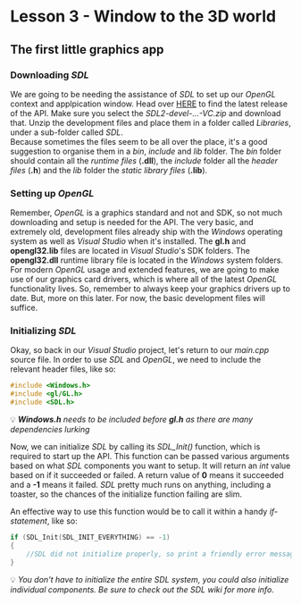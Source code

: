 # Lesson 3 - Window to the 3D world

## The first little graphics app

### Downloading _SDL_

We are going to be needing the assistance of _SDL_ to set up our _OpenGL_ context and applpication window. Head over [HERE](https://github.com/libsdl-org/SDL/releases) to find the latest release of the API. Make sure you select the _SDL2-devel-...-VC.zip_ and download that. Unzip the development files and place them in a folder called _Libraries_, under a sub-folder called _SDL_. <br> 
Because sometimes the files seem to be all over the place, it's a good suggestion to organise them in a _bin_, _include_ and _lib_ folder. The _bin_ folder should contain all the _runtime files_ (**.dll**), the _include_ folder all the _header files_ (**.h**) and the _lib_ folder the _static library files_ (**.lib**).

### Setting up _OpenGL_

Remember, _OpenGL_ is a graphics standard and not and SDK, so not much downloading and setup is needed for the API. The very basic, and extremely old, development files already ship with the _Windows_ operating system as well as _Visual Studio_ when it's installed. The **gl.h** and **opengl32.lib** files are located in _Visual Studio_'s SDK folders. The **opengl32.dll** runtime library file is located in the _Windows_ system folders. For modern _OpenGL_ usage and extended features, we are going to make use of our graphics card drivers, which is where all of the latest _OpenGL_ functionality lives. So, remember to always keep your graphics drivers up to date. But, more on this later. For now, the basic development files will suffice.

### Initializing _SDL_

Okay, so back in our _Visual Studio_ project, let's return to our _main.cpp_ source file. In order to use _SDL_ and _OpenGL_, we need to include the relevant header files, like so:

```cpp
#include <Windows.h>
#include <gl/GL.h>
#include <SDL.h>
```

💡 _**Windows.h** needs to be included before **gl.h** as there are many dependencies lurking_

Now, we can initialize _SDL_ by calling its _SDL_Init()_ function, which is required to start up the API. This function can be passed various arguments based on what _SDL_ components you want to setup. It will return an _int_ value based on if it succeeded or failed. A return value of **0** means it succeeded and a **-1** means it failed. _SDL_ pretty much runs on anything, including a toaster, so the chances of the initialize function failing are slim. <br>

An effective way to use this function would be to call it within a handy _if-statement_, like so:

```cpp
if (SDL_Init(SDL_INIT_EVERYTHING) == -1)
{
    //SDL did not initialize properly, so print a friendly error message and run for the hills
}
```

💡 _You don't have to initialize the entire SDL system, you could also initialize individual components. Be sure to check out the SDL wiki for more info_.
